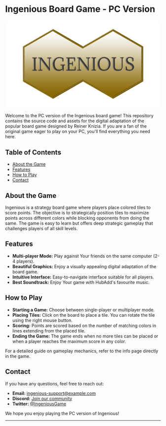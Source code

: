 # Ingenious Board Game - PC Version

![Ingenious Logo](logo_projekt_1.png)

Welcome to the PC version of the Ingenious board game! This repository contains the source code and assets for the digital adaptation of the popular board game designed by Reiner Knizia. If you are a fan of the original game eager to play on your PC, you'll find everything you need here.

## Table of Contents

- [About the Game](#about-the-game)
- [Features](#features)
- [How to Play](#how-to-play)
- [Contact](#contact)

## About the Game

Ingenious is a strategy board game where players place colored tiles to score points. The objective is to strategically position tiles to maximize points across different colors while blocking opponents from doing the same. The game is easy to learn but offers deep strategic gameplay that challenges players of all skill levels.

## Features

- **Multi-player Mode:** Play against Your friends on the same computer (2-4 players).
- **Beautiful Graphics:** Enjoy a visually appealing digital adaptation of the board game.
- **Intuitive Interface:** Easy-to-navigate interface suitable for all players.
- **Best Soundtrack:** Enjoy Your game with HubAdd's favourite music.


## How to Play

- **Starting a Game:** Choose between single-player or multiplayer mode.
- **Placing Tiles:** Click on the board to place a tile. You can rotate the tile using the right mouse button.
- **Scoring:** Points are scored based on the number of matching colors in lines extending from the placed tile.
- **Ending the Game:** The game ends when no more tiles can be placed or when a player reaches the maximum score in any color.

For a detailed guide on gameplay mechanics, refer to the info page directly in the game.


## Contact

If you have any questions, feel free to reach out:

- **Email:** ingenious-support@example.com
- **Discord:** [Join our community](discord_invite_link)
- **Twitter:** [@IngeniousGame](https://twitter.com/IngeniousGame)

We hope you enjoy playing the PC version of Ingenious!

---
